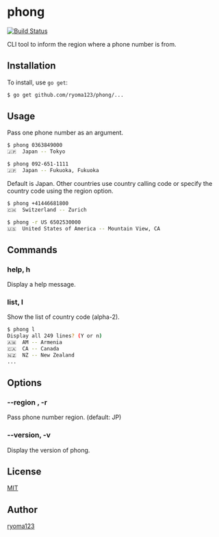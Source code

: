 # phong

[![Build Status](https://travis-ci.org/ryoma123/phong.svg?branch=master)](https://travis-ci.org/ryoma123/phong)

CLI tool to inform the region where a phone number is from.

## Installation

To install, use `go get`:

```sh
$ go get github.com/ryoma123/phong/...
```

## Usage

Pass one phone number as an argument.

```sh
$ phong 0363849000
🇯🇵  Japan -- Tokyo

$ phong 092-651-1111
🇯🇵  Japan -- Fukuoka, Fukuoka
```

Default is Japan. Other countries use country calling code or specify the country code using the region option.

```sh
$ phong +41446681800
🇨🇭  Switzerland -- Zurich

$ phong -r US 6502530000
🇺🇸  United States of America -- Mountain View, CA
```

## Commands

### help, h

Display a help message.

### list, l

Show the list of country code (alpha-2).

```sh
$ phong l
Display all 249 lines? (Y or n)
🇦🇲  AM -- Armenia
🇨🇦  CA -- Canada
🇳🇿  NZ -- New Zealand
...
```

## Options

### --region <country code>, -r <country code>  

Pass phone number region. (default: JP)

### --version, -v

Display the version of phong.

## License

[MIT](https://github.com/ryoma123/phong/blob/master/LICENSE)

## Author

[ryoma123](https://github.com/ryoma123)
